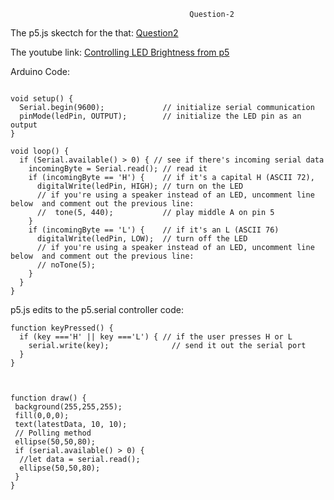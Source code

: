                                            
                                            Question-2
                                            
The p5.js skectch for the that: [Question2](https://editor.p5js.org/maishahoq/sketches/A_x8fCK0K)

The youtube link: [Controlling LED Brightness from p5]()


Arduino Code:

``````````````````````````````````````````````

void setup() {
  Serial.begin(9600);             // initialize serial communication
  pinMode(ledPin, OUTPUT);        // initialize the LED pin as an output
}
 
void loop() {
  if (Serial.available() > 0) { // see if there's incoming serial data
    incomingByte = Serial.read(); // read it
    if (incomingByte == 'H') {    // if it's a capital H (ASCII 72),
      digitalWrite(ledPin, HIGH); // turn on the LED
      // if you're using a speaker instead of an LED, uncomment line below  and comment out the previous line:
      //  tone(5, 440);           // play middle A on pin 5
    }
    if (incomingByte == 'L') {    // if it's an L (ASCII 76)
      digitalWrite(ledPin, LOW);  // turn off the LED
      // if you're using a speaker instead of an LED, uncomment line below  and comment out the previous line:
      // noTone(5);
    }
  }
}
````````````````````````````````````````````````



p5.js edits to the p5.serial controller code:


````````````````````````````````````````````````
function keyPressed() {
  if (key ==='H' || key ==='L') { // if the user presses H or L
    serial.write(key);              // send it out the serial port
  }
}



function draw() {
 background(255,255,255);
 fill(0,0,0);
 text(latestData, 10, 10);
 // Polling method
 ellipse(50,50,80);
 if (serial.available() > 0) {
  //let data = serial.read();
  ellipse(50,50,80);
 }
}

````````````````````````````````````````````````
                         
